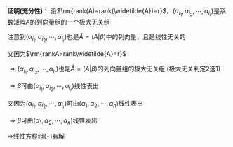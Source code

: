 **证明(充分性)**：
设$\rm{rank(A)=rank(\widetilde{A})=r}$，$(\alpha_{i_1},\alpha_{i_2},\cdots,\alpha_{i_r})$是系数矩阵$A$的列向量组的一个极大无关组

注意到$(\alpha_{i_1},\alpha_{i_2},\cdots,\alpha_{i_r})$也是$\widetilde{A}=(A|\beta)$中的列向量，且是线性无关的

又因为$\rm{rankA=rank\widetilde{A}=r}$

$\Rightarrow(\alpha_{i_1},\alpha_{i_2},\cdots,\alpha_{i_r})$也是$\widetilde{A}=(A|\beta)$的列向量组的极大无关组 (极大无关判定2选1)

$\Rightarrow\beta$可由$(\alpha_{i_1},\alpha_{i_2},\cdots,\alpha_{i_r})$线性表出

又因为$(\alpha_{i_1},\alpha_{i_2},\cdots,\alpha_{i_r})$可由$(\alpha_{1},\alpha_{2},\cdots,\alpha_{n})$线性表出

$\Rightarrow\beta$可由$(\alpha_{1},\alpha_{2},\cdots,\alpha_{n})$线性表出

$\Rightarrow$线性方程组$(\star)$有解